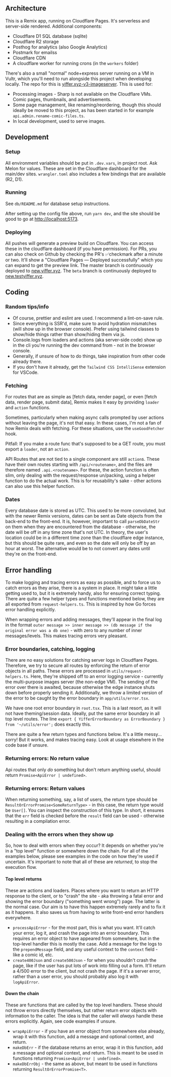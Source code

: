 ## Architecture

This is a Remix app, running on Cloudflare Pages. It's serverless and server-side rendered. Additional components:

- Cloudflare D1 SQL database (sqlite)
- Cloudflare R2 storage
- Posthog for analytics (also Google Analytics)
- Postmark for emailss
- Cloudflare CDN
- A cloudflare worker for running crons (in the `workers` folder)

There's also a small "normal" node+express server running on a VM in Vultr, which you'll need to run alongside this project when developing locally. The repo for this is [yiffer.xyz-v3-imageserver](https://github.com/Yiffer-xyz/yiffer.xyz-v3-imageserver). This is used for:
- Processing images - Sharp is not available on the Cloudflare VMs. Comic pages, thumbnails, and advertisements.
- Some page management, like renaming/reordering, though this should ideally be moved to this project, as has been started in for example `api.admin.rename-comic-files.ts`.
- In local development, used to serve images.

## Development

### Setup

All environment variables should be put in `.dev.vars`, in project root. Ask Melon for values. These are set in the Cloudflare dashboard for the main/dev sites. `wrangler.toml` also includes a few bindings that are available (R2, D1).

### Running

See `db/README.md` for database setup instructions.

After setting up the config file above, run `yarn dev`, and the site should be good to go at [http://localhost:5173](http://localhost:5173).

### Deploying

All pushes will generate a preview build on Cloudflare. You can access these in the cloudflare dashboard (if you have permission). For PRs, you can also check on Github by checking the PR's ✅checkmark after a minute or two. It'll show a "Cloudflare Pages — Deployed successfully" which you can expand to get the preview link. The master branch is continuously deployed to [new.yiffer.xyz](https://new.yiffer.xyz). The `beta` branch is continuously deployed to [new.testyiffer.xyz](https://new.testyiffer.xyz).

## Coding

### Random tips/info
- Of course, prettier and eslint are used. I recommend a lint-on-save rule.
- Since everything is SSR'd, make sure to avoid hydration mismatches (will show up in the browser console). Prefer using tailwind classes to show/hide things rather than show/hiding them via js.
- Console.logs from loaders and actions (aka server-side code) show up in the cli you're running the dev command from - not in the browser console.
- Generally, if unsure of how to do things, take inspiration from other code already there.
- If you don't have it already, get the `Tailwind CSS IntelliSense` extension for VSCode.

### Fetching

For routes that are as simple as [fetch data, render page], or even [fetch data, render page, submit data], Remix makes it easy by providing `loader` and `action` functions.

Sometimes, particularly when making async calls prompted by user actions without leaving the page, it's not that easy. In these cases, I'm not a fan of how Remix deals with fetching. For these situations, use the `useGoodFetcher` hook.

Pitfall: If you make a route func that's supposed to be a GET route, you must export a `loader`, not an `action`.

API Routes that are not tied to a single component are still `action`s. These have their own routes starting with `/api/<routename>`, and the files are therefore named `.api.<routename>`. For these, the action function is often slim, only dealing with the request/response un/packing, using a helper function to do the actual work. This is for reusability's sake - other actions can also use this helper function.

### Dates

Every database date is stored as UTC. This used to be more convoluted, but with the newer Remix versions, dates can be sent as Date objects from the back-end to the front-end. It is, however, important to call `parseDbDateStr` on them when they are encountered from the database - otherwise, the date will be off in any time zone that's not UTC. In theory, the user's location could be in a different time zone than the cloudflare edge instance, but this should be quite rare, and even so the date will only be off by an hour at worst. The alternative would be to not convert any dates until they're on the front-end.

## Error handling

To make logging and tracing errors as easy as possible, and to force us to catch errors as they arise, there is a system in place. It might take a little getting used to, but it is extremely handy, also for ensuring correct typing. There are quite a few helper types and functions mentioned below, they are all exported from `request-helpers.ts`. This is inspired by how Go forces error handling explicitly.

When wrapping errors and adding messages, they'll appear in the final log in the format `outer message >> inner message >> (db message if the original error was a db one)` - with zero to any number of inner messages/levels. This makes tracing errors very pleasant.

### Error boundaries, catching, logging
There are no easy solutions for catching server logs in Cloudflare Pages. Therefore, we try to secure all routes by enforcing the return of error objects in all paths. These errors are processed in `utils/request-helpers.ts`. Here, they're shipped off to an error logging service - currently the multi-purpose images server (the non-edge VM). The sending of the error over there is awaited, because otherwise the edge instance shuts down before properly sending it. Additionally, we throw a limited version of the error to be caught by the error boundary in `app/utils/error.tsx`.

We have one root error boundary in `root.tsx`. This is a last resort, as it will not have theming/session data. Ideally, put the same error boundary in all top level routes. The line `export { YifferErrorBoundary as ErrorBoundary } from '~/utils/error';` does exactly this.

There are quite a few return types and functions below. It's a little messy... sorry! But it works, and makes tracing easy. Look at usage elsewhere in the code base if unsure.

### Returning errors: No return value

Api routes that only _do_ something but don't return anything useful, should return `Promise<ApiError | undefined>`.

### Returning errors: Return values

When returning something, say, a list of users, the return type should be `ResultOrErrorPromise<SomeReturnType>` - in this case, the return type would be `User[]`. You can inspect the construction of this type. In short, it ensures that the `err` field is checked before the `result` field can be used - otherwise resulting in a compilation error.

### Dealing with the errors when they show up

So, how to deal with errors when they occur? It depends on whether you're in a "top level" function or somewhere down the chain. For all of the examples below, please see examples in the code on how they're used if uncertain. It's important to note that all of these are _returned_, to stop the execution flow.

#### Top level returns

These are actions and loaders. Places where you want to return an HTTP response to the client, or to "crash" the site - aka throwing a fatal error and showing the error boundary ("something went wrong") page. The latter is the normal case. Our aim is to have this happen extremely rarely and to fix it as it happens. It also saves us from having to write front-end error handlers everywhere.

- `processApiError` - for the most part, this is what you want. It'll catch your error, log it, and crash the page into an error boundary. This requires an error object to have appeared from somewhere, but in the top-level handler this is mostly the case. Add a message for the logs to the `prependMessage` field, and any useful context to the `context` field - like a comic id, etc.
- `create400Json` and `create500Json` - for when you shouldn't crash the page, like if the user has put lots of work into filling out a form. It'll return a 4/500 error to the client, but not crash the page. If it's a server error, rather than a user error, you should probably also log it with `logApiError`.

#### Down the chain

These are functions that are called by the top level handlers. These should not throw errors directly themselves, but rather return error objects with information to the caller. The idea is that the caller will _always_ handle these errors explicitly. Again, see code examples if unsure.

- `wrapApiError` - if you have an error object from somewhere else already, wrap it with this function, add a message and optional context, and return.
- `makeDbErr` - if the database returns an error, wrap it in this function, add a message and optional context, and return. This is meant to be used in functions returning `Promise<ApiError | undefined>`.
- `makeDbErrObj` - the same as above, but meant to be used in functions returning `ResultOrErrorPromise<T>`.
